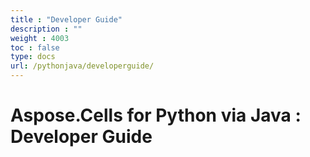 ```yaml
---
title : "Developer Guide" 
description : "" 
weight : 4003 
toc : false
type: docs
url: /pythonjava/developerguide/
---
```


# Aspose.Cells for Python via Java : Developer Guide



